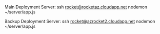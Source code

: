Main Deployment Server:
    ssh rocket@rocketaz.cloudapp.net
    nodemon ~/server/app.js
    
Backup Deployment Server:
    ssh rocket@azrocket2.cloudapp.net
    nodemon ~/server/app.js
